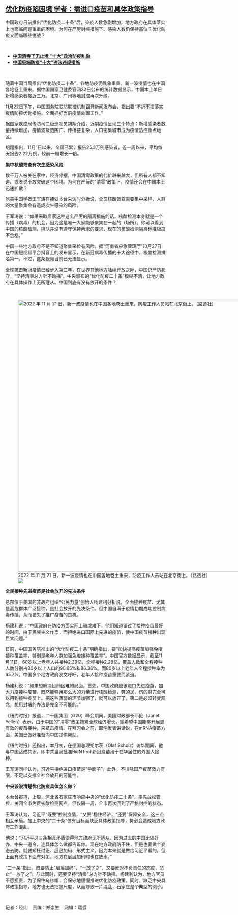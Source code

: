 <!--1669144080000-->
[优化防疫陷困境 学者：需进口疫苗和具体政策指导](https://www.rfa.org/mandarin/yataibaodao/huanjing/bx-11222022100951.html)
------

<p>中国政府日前推出"优化防疫二十条"后，染疫人数急剧增加，地方政府在具体落实上也面临问题重重的困境。为何在严厉封控措施下、感染人数仍保持高位？优化防疫又面临哪些挑战？</p><p><span class="result-title"> </span></p><ul><li><a href="https://www.rfa.org/mandarin/ytbdzhuantixilie/qingling/bx-11022022131441.html"><strong>中国清零了无止境 "十大"政治防疫乱象</strong></a></li><li><a href="https://www.rfa.org/mandarin/ytbdzhuantixilie/jiduan-fangyi/kw-10122022124217.html"><strong>中国极端防疫“十大”违法违规措施</strong></a></li></ul><p><span class="result-title"> </span></p><p>随着中国当局推出“优化防疫二十条”，各地防疫仍乱象重重，新一波疫情也在中国各地卷土重来。据中国国家卫健委官网22日公布的统计数据显示，中国本土单日新增感染者接近三万。北京、广州等地封控再次升级。</p><p>11月22日下午，中国国务院联防联控机制召开新闻发布会，指出要“不折不扣落实疫情防控优化措施，全面抓好当前疫情处置工作。”</p><p>据国家疾控局传防司二级巡视员胡翔介绍，近期疫情呈现三个特点：新增感染者数量持续增加，疫情波及范围广、传播链复杂，人口密集城市成为疫情防控重点地区。</p><p>胡翔指出，11月1日以来，全国已累计报告25.3万例感染者，近一周以来，平均每天报告2.22万例，较前一周增长一倍。</p><p><strong>集中核酸筛查有次生感染风险</strong></p><p>数千万人被关在家中，经济停摆，中国清零政策的代价越来越大，但所有人都不知道、或者说不敢突破这个困境。为何在严苛的“清零”政策下，疫情还会在中国本土迅速扩散？</p><p>旅美中国学者王军涛在接受本台采访时分析说，全员核酸筛查需要集中采样，人群的大量聚集会有造成次生感染的风险。</p><p>王军涛说：“如果采取居家这种这么严厉的隔离措施的话，核酸检测本身就是一个传播（病毒）的机会，因为这是唯一大家能够聚集在一起的（场所）。你可以看到中国的核酸检测，排队并没有遵守保持两米的要求，现在的核酸检测隔离标准极度不合格。”</p><p>中国一些地方政府不是不知道聚集采检有风险。据“河南省应急管理厅”10月27日在中国短视频平台抖音上的发布显示，在新冠病毒传播的十大途径中，核酸检测排名第一。不过，这条视频目前已无法显示。</p><p>全球抗击新冠疫情已经步入第三年，在世界其他地方陆续开放之际，中国仍严防死守，“坚持清零总方针不动摇”。中央颁布的“优化防疫二十条”模糊不清，让地方政府在具体操作上无所适从。中国到底有没有放开的条件？</p><p><span class="result-title"> </span></p><p><figure class="image-richtext image-inline captioned" style="width:1280px;"><img alt="2022 年 11 月 21 日，新一波疫情也在中国各地卷土重来，防疫工作人员站在北京街上。（路透社）" height="854" src="https://www.rfa.org/mandarin/yataibaodao/huanjing/bx-11222022100951.html/2022-11-21t061248z_457891269_rc25qx93ozkm_rtrmadp_3_health-coronavirus-china.jpg/@@images/ad182bd3-3722-495b-8a49-2b301eb128f4.jpeg" title="2022-11-21T061248Z_457891269_RC25QX93OZKM_RTRMADP_3_HEALTH-CORONAVIRUS-CHINA.JPG" width="1280"/><figcaption class="image-caption">2022 年 11 月 21 日，新一波疫情也在中国各地卷土重来，防疫工作人员站在北京街上。（路透社）</figcaption><small></small><div id="zoomattribute"><a data-caption="2022 年 11 月 21 日，新一波疫情也在中国各地卷土重来，防疫工作人员站在北京街上。（路透社）" data-fancybox="" href="https://www.rfa.org/mandarin/yataibaodao/huanjing/bx-11222022100951.html/2022-11-21t061248z_457891269_rc25qx93ozkm_rtrmadp_3_health-coronavirus-china.jpg" id="single_image" title="2022 年 11 月 21 日，新一波疫情也在中国各地卷土重来，防疫工作人员站在北京街上。（路透社）"><img src="/++plone++rfa-resources/img/icon-zoom.png"/></a></div></figure></p><p><strong>全民接种先进疫苗是社会放开的先决条件</strong></p><p>总部位于美国的非政府组织“公民力量”创始人杨建利分析说，全面接种疫苗、尤其是高危群体广泛接种，是社会放开的先决条件。但中国自满于疫情初期成功控制病毒传播，从而错失了推广疫苗的良机。</p><p>杨建利说：“中国政府在防疫方面实际上骑虎难下，他们知道错过了接种疫苗最好的时间。由于民族主义作祟，而拒绝进口国际上先进的疫苗，使中国疫苗接种出现巨大问题。”</p><p>日前，中国国务院推出的“优化防疫二十条”明确指出，要“加快提高疫苗加强免疫接种覆盖率，特别是老年人群加强免疫接种覆盖率”。中国官方数据显示，截至11月11日，60岁以上老年人共接种2.39亿，全程接种2.28亿，覆盖人数和全程接种人数分别占80岁以上人口的90.65%和86.38%。而80岁以上老年人全程接种率为65.7%。中国多个地方政府发文呼吁，老年人接种疫苗重要而紧迫。</p><p>杨建利说：“如果想解决目前困难的局面，首先，中国政府应该进口先进疫苗，加大力度接种疫苗。既然能够用那么大的力量进行核酸检测，劳的民、伤的财完全可以用到接种疫苗上。把这些薄弱的环节加强了，就可以放开了。第二是必须转变观念，想用封堵的办法是完全不可能的。”</p><p>《纽约时报》报道，二十国集团（G20）峰会期间，美国财政部长耶伦（Janet Yellen）表示，由于中国的“清零”政策拖累全球经济增长，她希望中国能够开展更有效的疫苗接种，来抗击疫情。在拜习会之前，耶伦发表讲话说，在mRNA疫苗方面，美国已做好准备向中国提供帮助。</p><p>《纽约时报》还指出，本月初，在德国总理朔尔茨（Olaf Scholz）访华期间，他与中国达成共识，即中共当局批准BioNTech新冠疫苗用于在华居住的外国人接种。</p><p>王军涛同样认为，习近平拒绝进口疫苗是“争面子”。此外，不排除国产疫苗效力有限，不足以支撑全社会放开的可能性。</p><p><strong>中央该说清楚优化防疫具体怎么做？</strong></p><p>本台曾报道，上周，河北省石家庄市响应中央的“优化防疫二十条”，率先放松管控，关闭全市免费核酸检测网点。但仅隔一周，全市再次回到了严格封控的状态。</p><p>王军涛认为，习近平“既要”控制疫情，“又要”稳住经济，“还要”保障安全，这三点相互矛盾。加上中央的“二十条”仅有目标而缺乏具体政策指导，势必会造成地方政府工作混乱。</p><p>他说：“习近平这三条相互矛盾使得地方政府无所适从。因为过去的中国比较好办，中央一道令，连具体怎么做都告诉你。现在地方政府防不住，但是也要做个姿态去防，就要矫枉过正、层层加码、形式主义，因为本来就是做给习近平看的。但上面有政策下面有对策，地方在层层加码时也在放水。”</p><p>“二十条”指出，既要防止“层层加码”，“一放了之”，又要反对不负责任的态度，防止“一放了之”。与此同时，还要坚持“清零”总方针不动摇。杨建利认为，地方官员不愿担责，为了保住乌纱帽，会保守地缓慢推进优化防疫政策。同时，缺乏中央具体政策指导，地方也无法把握尺度，从而导致一片混乱，石家庄是个典型的例子。</p><p><span class="result-title"> </span></p><p>记者：经纬    责编：郑崇生    网编：瑞哲</p>
